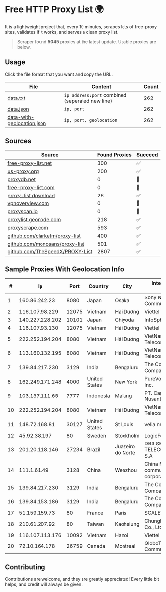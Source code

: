 
# Free HTTP Proxy List 🌍

It is a lightweight project that, every 10 minutes, scrapes lots of free-proxy sites, validates if it works, and serves a clean proxy list.


> Scraper found **5045** proxies at the latest update. Usable proxies are below.

## Usage

Click the file format that you want and copy the URL.


|File|Content|Count|
|----|-------|-----|
|[data.txt](https://raw.githubusercontent.com/themiralay/Proxy-List-World/master/data.txt)|`ip_address:port` combined (seperated new line)|262|
|[data.json](https://raw.githubusercontent.com/themiralay/Proxy-List-World/master/data.json)|`ip, port`|262|
|[data-with-geolocation.json](https://raw.githubusercontent.com/themiralay/Proxy-List-World/master/data-with-geolocation.json)|`ip, port, geolocation`|262|

## Sources

|Source|Found Proxies|Succeed|
|------|-------------|-------|
|[free-proxy-list.net](https://free-proxy-list.net)|300|✅|
|[us-proxy.org](https://www.us-proxy.org)|200|✅|
|[proxydb.net](http://proxydb.net)|0|🚫|
|[free-proxy-list.com](https://free-proxy-list.com/?page=&port=&type%5B%5D=http&type%5B%5D=https&up_time=0&search=Search)|0|🚫|
|[proxy-list.download](https://www.proxy-list.download/HTTP)|26|✅|
|[vpnoverview.com](https://vpnoverview.com/privacy/anonymous-browsing/free-proxy-servers)|0|🚫|
|[proxyscan.io](https://www.proxyscan.io)|0|🚫|
|[proxylist.geonode.com](https://proxylist.geonode.com/api/proxy-list?limit=300&page=1&sort_by=lastChecked&sort_type=desc&protocols=http,https)|218|✅|
|[proxyscrape.com](https://api.proxyscrape.com/v2/?request=displayproxies&protocol=http&timeout=10000&country=all&ssl=all&anonymity=all)|593|✅|
|[github.com/clarketm/proxy-list](https://raw.githubusercontent.com/clarketm/proxy-list/master/proxy-list-raw.txt)|400|✅|
|[github.com/monosans/proxy-list](https://raw.githubusercontent.com/monosans/proxy-list/main/proxies/http.txt)|501|✅|
|[github.com/TheSpeedX/PROXY-List](https://raw.githubusercontent.com/TheSpeedX/PROXY-List/master/http.txt)|2807|✅|


## Sample Proxies With Geolocation Info

|#|Ip|Port|Country|City|Internet Service Provider|
|-|--|----|-------|----|-------------------------|
|1|160.86.242.23|8080|Japan|Osaka|Sony Network Communications Inc|
|2|116.107.98.229|12075|Vietnam|Hải Dương|Viettel Corporation|
|3|140.227.228.202|10101|Japan|Chiyoda|InfoSphere|
|4|116.107.93.130|12075|Vietnam|Hải Dương|Viettel Corporation|
|5|222.252.194.204|8080|Vietnam|Hải Dương|VietNam Post and Telecom Corporation|
|6|113.160.132.195|8080|Vietnam|Hải Dương|VietNam Post and Telecom Corporation|
|7|139.84.217.230|3129|India|Bengaluru|The Constant Company, LLC|
|8|162.249.171.248|4000|United States|New York|PureVoltage Hosting Inc.|
|9|103.137.111.65|7777|Indonesia|Malang|PT. Capoeng Digital Nusantara|
|10|222.252.194.204|8080|Vietnam|Hải Dương|VietNam Post and Telecom Corporation|
|11|148.72.168.81|30127|United States|St Louis|velia.net|
|12|45.92.38.197|80|Sweden|Stockholm|LogicForge Limited|
|13|201.20.118.146|27234|Brazil|Juazeiro do Norte|DB3 SERVICOS DE TELECOMUNICACOES S.A|
|14|111.1.61.49|3128|China|Wenzhou|China Mobile communications corporation|
|15|139.84.217.230|3129|India|Bengaluru|The Constant Company, LLC|
|16|139.84.153.186|3129|India|Bengaluru|The Constant Company, LLC|
|17|51.159.159.73|80|France|Paris|SCALEWAY|
|18|210.61.207.92|80|Taiwan|Kaohsiung|Chunghwa Telecom Co., Ltd.|
|19|116.107.113.176|10092|Vietnam|Hanoi|Viettel Corporation|
|20|72.10.164.178|26759|Canada|Montreal|GloboTech Communications|



## Contributing

Contributions are welcome, and they are greatly appreciated! Every
little bit helps, and credit will always be given.

